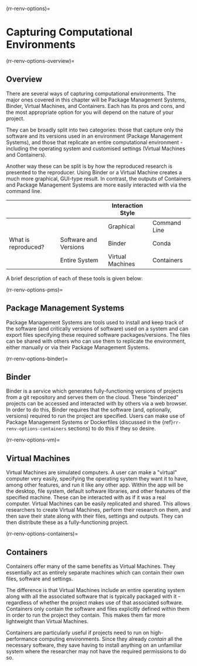 (rr-renv-options)=
# Capturing Computational Environments

(rr-renv-options-overview)=
## Overview

There are several ways of capturing computational environments.
The major ones covered in this chapter will be Package Management Systems, Binder, Virtual Machines, and Containers. 
Each has its pros and cons, and the most appropriate option for you will depend on the nature of your project.

They can be broadly split into two categories: those that capture only the software and its versions used in an environment (Package Management Systems), and those that replicate an entire computational environment - including the operating system and customised settings (Virtual Machines and Containers).

Another way these can be split is by how the reproduced research is presented to the reproducer. 
Using Binder or a Virtual Machine creates a much more graphical, GUI-type result. 
In contrast, the outputs of Containers and Package Management Systems are more easily interacted with via the command line.

|                     |                       | Interaction Style |              |
|---------------------|-----------------------|-------------------|--------------|
|                     |                       | Graphical         | Command Line |
| What is reproduced? | Software and Versions | Binder            | Conda        |
|                     | Entire System         | Virtual Machines  | Containers   |


A brief description of each of these tools is given below:


(rr-renv-options-pms)=
## Package Management Systems

Package Management Systems are tools used to install and keep track of the software (and critically versions of software) used on a system and can export files specifying these required software packages/versions.
The files can be shared with others who can use them to replicate the environment, either manually or via their Package Management Systems.


(rr-renv-options-binder)=
## Binder

Binder is a service which generates fully-functioning versions of projects from a git repository and serves them on the cloud. 
These "binderized" projects can be accessed and interacted with by others via a web browser.
In order to do this, Binder requires that the software (and, optionally, versions) required to run the project are specified. 
Users can make use of Package Management Systems or Dockerfiles (discussed in the {ref}`rr-renv-options-containers` sections) to do this if they so desire.


(rr-renv-options-vm)=
## Virtual Machines

Virtual Machines are simulated computers.
A user can make a "virtual" computer very easily, specifying the operating system they want it to have, among other features, and run it like any other app.
Within the app will be the desktop, file system, default software libraries, and other features of the specified machine. 
These can be interacted with as if it was a real computer.
Virtual Machines can be easily replicated and shared. 
This allows researchers to create Virtual Machines, perform their research on them, and then save their state along with their files, settings and outputs.
They can then distribute these as a fully-functioning project.


(rr-renv-options-containers)=
## Containers

Containers offer many of the same benefits as Virtual Machines.
They essentially act as entirely separate machines which can contain their own files, software and settings.

The difference is that Virtual Machines include an entire operating system along with all the associated software that is typically packaged with it - regardless of whether the project makes use of that associated software.
Containers only contain the software and files explicitly defined within them in order to run the project they contain.
This makes them far more lightweight than Virtual Machines.

Containers are particularly useful if projects need to run on high-performance computing environments.
Since they already _contain_ all the necessary software, they save having to install anything on an unfamiliar system where the researcher may not have the required permissions to do so.
